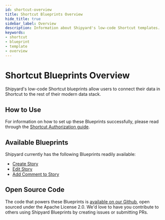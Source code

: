 ```yaml
---
id: shortcut-overview
title: Shortcut Blueprints Overview
hide_title: true
sidebar_label: Overview
description: Information about Shipyard's low-code Shortcut templates.
keywords:
- shortcut
- blueprint
- template
- overview
---
```


# Shortcut Blueprints Overview

Shipyard's low-code Shortcut blueprints allow users to connect their data in Shortcut to the rest of their modern data stack.


## How to Use
For information on how to set up these Blueprints successfully, please read through the [Shortcut Authorization guide](shortcut-authorization.md).


## Available Blueprints
Shipyard currently has the following Blueprints readily available: 
- [Create Story](shortcut-create-story.md)
- [Edit Story](shortcut-edit-story.md)
- [Add Comment to Story](shortcut-add-comment.md)

## Open Source Code
The code that powers these Blueprints is [available on our Github](https://www.shipyardapp.com/docs/blueprint-library/shortcut/shortcut-overview/), open sourced under the Apache License 2.0. We'd love to have you contribute to others using Shipyard Blueprints by creating issues or submitting PRs.
